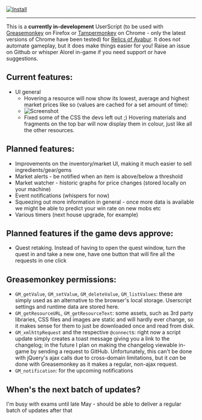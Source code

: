[![Install](https://raw.githubusercontent.com/Alorel/avabur-improved/master/res/img/install.png)](https://github.com/Alorel/avabur-improved/raw/master/avabur-improved.user.js)


----------


This is a **currently in-development** UserScript (to be used with [Greasemonkey](https://addons.mozilla.org/en-US/firefox/addon/greasemonkey/) on Firefox or [Tampermonkey](https://chrome.google.com/webstore/detail/tampermonkey/dhdgffkkebhmkfjojejmpbldmpobfkfo?hl=en) on Chrome - only the latest versions of Chrome have been tested) for [Relics of Avabur](http://www.avabur.com/?ref=12345). It does not automate gameplay, but it does make things easier for you! Raise an issue on Github or whisper Alorel in-game if you need support or have suggestions.

## Current features:

 - UI general
	 - Hovering a resource will now show its lowest, average and highest market prices like so (values are cached for a set amount of time):
	 - ![Screenshot](https://raw.githubusercontent.com/Alorel/avabur-improved/master/screenshots/scr-market-tooltips.png)
	 - Fixed some of the CSS the devs left out ;) Hovering materials and fragments on the top bar will now display them in colour, just like all the other resources.

## Planned features:

 - Improvements on the inventory/market UI, making it much easier to sell ingredients/gear/gems
 - Market alerts - be notified when an item is above/below a threshold
 - Market watcher - historic graphs for price changes (stored locally on your machine)
 - Event notifications (whispers for now)
 - Squeezing out more information in general - once more data is available we might be able to predict your win rate on new mobs etc
 - Various timers (next house upgrade, for example)

## Planned features if the game devs approve:

 - Quest retaking. Instead of having to open the quest window, turn the quest in and take a new one, have one button that will fire all the requests in one click

## Greasemonkey permissions:

 - `GM_getValue`, `GM_setValue`, `GM_deleteValue`, `GM_listValues`:  these are simply used as an alternative to the browser's local storage. Userscript settings and runtime data are stored here.
 - `GM_getResourceURL`, `GM_getResourceText`:  some assets, such as 3rd party libraries, CSS files and images are static and will hardly ever change, so it makes sense for them to just be downloaded once and read from disk.
 - `GM_xmlhttpRequest` and the respective `@connect`s: right now a script update simply creates a toast message giving you a link to the changelog; in the future I plan on making the changelog viewable in-game by sending a request to GitHub. Unfortunately, this can't be done with jQuery's ajax calls due to cross-domain limitations, but it *can* be done with Greasemonkey as it makes a regular, non-ajax request.
 - `GM_notification`: for the upcoming notifications

## When's the next batch of updates?
I'm busy with exams until late May - should be able to deliver a regular batch of updates after that
